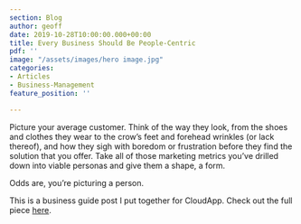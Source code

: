 ```yaml
---
section: Blog
author: geoff
date: 2019-10-28T10:00:00.000+00:00
title: Every Business Should Be People-Centric
pdf: ''
image: "/assets/images/hero image.jpg"
categories:
- Articles
- Business-Management
feature_position: ''

---
```

Picture your average customer. Think of the way they look, from the shoes and clothes they wear to the crow’s feet and forehead wrinkles (or lack thereof), and how they sigh with boredom or frustration before they find the solution that you offer. Take all of those marketing metrics you’ve drilled down into viable personas and give them a shape, a form.

Odds are, you’re picturing a person.

This is a business guide post I put together for CloudApp. Check out the full piece [here](https://www.getcloudapp.com/blog/people-centric-business).